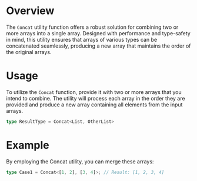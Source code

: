 # Overview
The `Concat` utility function offers a robust solution for combining two or more arrays into a single array. Designed with performance and type-safety in mind, this utility ensures that arrays of various types can be concatenated seamlessly, producing a new array that maintains the order of the original arrays.

# Usage
To utilize the `Concat` function, provide it with two or more arrays that you intend to combine. The utility will process each array in the order they are provided and produce a new array containing all elements from the input arrays.
```typescript
type ResultType = Concat<List, OtherList>
```

# Example
By employing the Concat utility, you can merge these arrays:
```typescript
type Case1 = Concat<[1, 2], [3, 4]>; // Result: [1, 2, 3, 4]
```

